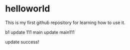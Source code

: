# helloworld
This is my first github repository for learning how to use it.

b1 update 111
main update main111

update success!
